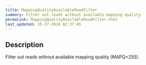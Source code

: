 ```yaml
---
title: MappingQualityAvailableReadFilter
summary: Filter out reads without available mapping quality
permalink: MappingQualityAvailableReadFilter.html
last_updated: 25-37-2018 02:37:45
---
```


## Description

Filter out reads without available mapping quality (MAPQ=255).

